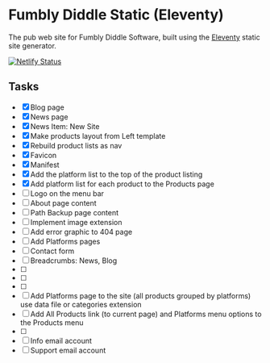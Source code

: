# Fumbly Diddle Static (Eleventy)

The pub web site for Fumbly Diddle Software, built using the [Eleventy](https://www.11ty.dev/) static site generator.

[![Netlify Status](https://api.netlify.com/api/v1/badges/149e86da-40fb-4960-8c34-700f87962635/deploy-status)](https://app.netlify.com/sites/fumblydiddle/deploys)

## Tasks

- [x] Blog page
- [x] News page
- [x] News Item: New Site
- [x] Make products layout from Left template
- [x] Rebuild product lists as nav
- [x] Favicon
- [x] Manifest
- [x] Add the platform list to the top of the product listing
- [x] Add platform list for each product to the Products page
- [ ] Logo on the menu bar
- [ ] About page content
- [ ] Path Backup page content
- [ ] Implement image extension
- [ ] Add error graphic to 404 page
- [ ] Add Platforms pages
- [ ] Contact form
- [ ] Breadcrumbs: News, Blog
- [ ] 
- [ ] 
- [ ] 
- [ ] Add Platforms page to the site (all products grouped by platforms) use data file or categories extension
- [ ] Add All Products link (to current page) and Platforms menu options to the Products menu
- [ ] 
- [ ] Info email account
- [ ] Support email account
